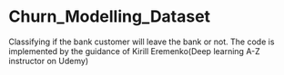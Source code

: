 # Churn_Modelling_Dataset
Classifying if the bank customer will leave the bank or not. The code is implemented by the guidance of Kirill Eremenko(Deep learning A-Z instructor on Udemy)  

